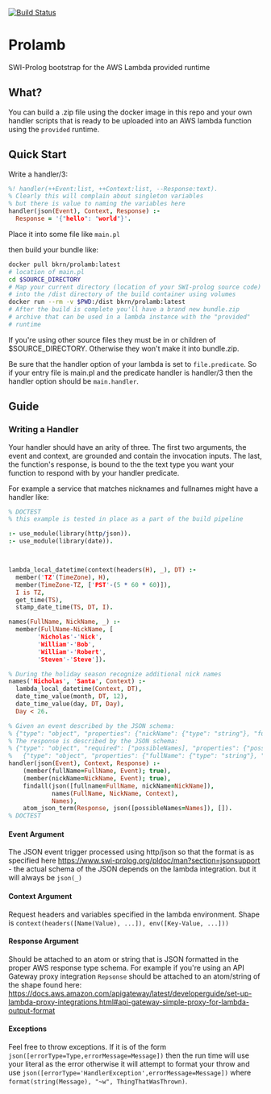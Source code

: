 [![Build Status](https://travis-ci.com/bkrn/prolamb.svg?branch=master)](https://travis-ci.com/bkrn/prolamb)

# Prolamb

SWI-Prolog bootstrap for the AWS Lambda provided runtime

## What?

You can build a .zip file using the docker image in this repo and your own handler scripts that is ready to be uploaded into an AWS lambda function using the `provided` runtime.

## Quick Start

Write a handler/3:

```prolog
%! handler(++Event:list, ++Context:list, --Response:text).
% Clearly this will complain about singleton variables
% but there is value to naming the variables here
handler(json(Event), Context, Response) :- 
  Response = '{"hello": "world"}'.
```

Place it into some file like `main.pl`

then build your bundle like:

```sh
docker pull bkrn/prolamb:latest
# location of main.pl
cd $SOURCE_DIRECTORY 
# Map your current directory (location of your SWI-prolog source code)
# into the /dist directory of the build container using volumes
docker run --rm -v $PWD:/dist bkrn/prolamb:latest
# After the build is complete you'll have a brand new bundle.zip
# archive that can be used in a lambda instance with the "provided" 
# runtime
```

If you're using other source files they must be in or children of $SOURCE_DIRECTORY. Otherwise they won't make it into bundle.zip.

Be sure that the handler option of your lambda is set to `file.predicate`. So if your entry file is main.pl and the predicate handler is handler/3 then the handler option should be `main.handler`.

## Guide

### Writing a Handler

Your handler should have an arity of three. The first two arguments, the event and context, are grounded and contain the invocation inputs. The last, the function's response, is bound to the the text type you want your function to respond with by your handler predicate.

For example a service that matches nicknames and fullnames might have a handler like:

```prolog
% DOCTEST
% this example is tested in place as a part of the build pipeline

:- use_module(library(http/json)).
:- use_module(library(date)).



lambda_local_datetime(context(headers(H), _), DT) :-
  member('TZ'(TimeZone), H),
  member(TimeZone-TZ, ['PST'-(5 * 60 * 60)]),
  I is TZ,
  get_time(TS),
  stamp_date_time(TS, DT, I).

names(FullName, NickName, _) :-
  member(FullName-NickName, [
        'Nicholas'-'Nick',
        'William'-'Bob',
        'William'-'Robert',
        'Steven'-'Steve']).

% During the holiday season recognize additional nick names
names('Nicholas', 'Santa', Context) :-
  lambda_local_datetime(Context, DT),
  date_time_value(month, DT, 12),
  date_time_value(day, DT, Day),
  Day < 26.

% Given an event described by the JSON schema:
% {"type": "object", "properties": {"nickName": {"type": "string"}, "fullName": {"type": "string"}}}
% The response is described by the JSON schema:
% {"type": "object", "required": ["possibleNames], "properties": {"possibleNames: {"type": "array", "items": 
%   {"type": "object", "properties": {"fullName": {"type": "string"}, "nickName": {"type": "string"}}}}}}
handler(json(Event), Context, Response) :-
    (member(fullName=FullName, Event); true),
    (member(nickName=NickName, Event); true),
    findall(json([fullname=FullName, nickName=NickName]), 
            names(FullName, NickName, Context), 
            Names),
    atom_json_term(Response, json([possibleNames=Names]), []).
% DOCTEST
```

#### Event Argument

The JSON event trigger processed using http/json so that the format is as specified here https://www.swi-prolog.org/pldoc/man?section=jsonsupport - the actual schema of the JSON depends on the lambda integration. but it will always be `json(_)`

#### Context Argument

Request headers and variables specified in the lambda environment. Shape is `context(headers([Name(Value), ...]), env([Key-Value, ...]))`

#### Response Argument

Should be attached to an atom or string that is JSON formatted in the proper AWS response type schema. For example if you're using an API Gateway proxy integration `Repsonse` should be attached to an atom/string of the shape found here: https://docs.aws.amazon.com/apigateway/latest/developerguide/set-up-lambda-proxy-integrations.html#api-gateway-simple-proxy-for-lambda-output-format

#### Exceptions

Feel free to throw exceptions. If it is of the form `json([errorType=Type,errorMessage=Message])` then the run time will use your literal as the error otherwise it will attempt to format your throw and use `json([errorType='HandlerException',errorMessage=Message])` where `format(string(Message), "~w", ThingThatWasThrown)`.

